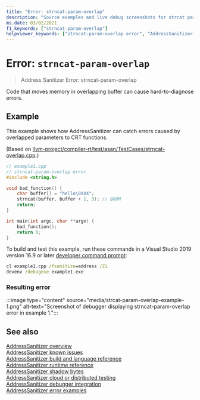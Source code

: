 ```yaml
---
title: "Error: strncat-param-overlap"
description: "Source examples and live debug screenshots for strcat parameter overlap errors."
ms.date: 03/02/2021
f1_keywords: ["strncat-param-overlap"]
helpviewer_keywords: ["strncat-param-overlap error", "AddressSanitizer error strcat-param-overlap"]
---
```

# Error: `strncat-param-overlap`

> Address Sanitizer Error: strncat-param-overlap

Code that moves memory in overlapping buffer can cause hard-to-diagnose errors.

## Example

This example shows how AddressSanitizer can catch errors caused by overlapped parameters to CRT functions.

(Based on [llvm-project/compiler-rt/test/asan/TestCases/strncat-overlap.cpp](https://github.com/llvm/llvm-project/blob/62ec4ac90738a5f2d209ed28c822223e58aaaeb7/compiler-rt/test/asan/TestCases/strncat-overlap.cpp).)

```cpp
// example1.cpp
// strncat-param-overlap error
#include <string.h>

void bad_function() {
    char buffer[] = "hello\0XXX";
    strncat(buffer, buffer + 1, 3); // BOOM
    return;
}

int main(int argc, char **argv) {
    bad_function();
    return 0;
}
```

To build and test this example, run these commands in a Visual Studio 2019 version 16.9 or later [developer command prompt](../build/building-on-the-command-line.md#developer_command_prompt_shortcuts):

```cmd
cl example1.cpp /fsanitize=address /Zi
devenv /debugexe example1.exe
```

### Resulting error

:::image type="content" source="media/strcat-param-overlap-example-1.png" alt-text="Screenshot of debugger displaying strncat-param-overlap error in example 1.":::

## See also

[AddressSanitizer overview](./asan.md)\
[AddressSanitizer known issues](./asan-known-issues.md)\
[AddressSanitizer build and language reference](./asan-building.md)\
[AddressSanitizer runtime reference](./asan-runtime.md)\
[AddressSanitizer shadow bytes](./asan-shadow-bytes.md)\
[AddressSanitizer cloud or distributed testing](./asan-offline-crash-dumps.md)\
[AddressSanitizer debugger integration](./asan-debugger-integration.md)\
[AddressSanitizer error examples](./asan-error-examples.md)

